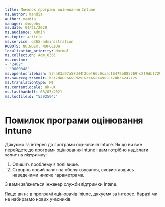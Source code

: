 ```yaml
---
title: Помилок програми оцінювання Intune
ms.author: mandia
author: mandia
manager: dougeby
ms.date: 04/21/2020
ms.audience: Admin
ms.topic: article
ms.service: o365-administration
ROBOTS: NOINDEX, NOFOLLOW
localization_priority: Normal
ms.collection: Adm_O365
ms.custom:
- "2402"
- "9000348"
ms.openlocfilehash: 574a83a97a58d44f2bef66c9caaa16479b085269fc2f9dbf729a23ca8d37bba6
ms.sourcegitcommit: b5f7da89a650d2915dc652449623c78be6247175
ms.translationtype: MT
ms.contentlocale: uk-UA
ms.lasthandoff: 08/05/2021
ms.locfileid: "53925942"
---
```

# <a name="intune-insider-bug-filing"></a>Помилок програми оцінювання Intune

Дякуємо за інтерес до програми оцінювачів Intune. Якщо ви вже перейдете до програми оцінювання Intune і вам потрібно надіслати запит на підтримку:

1. Опишіть проблему в полі вище.
2. Створіть новий запит на обслуговування, скориставшись наведеними нижче параметрами.

З вами зв'яжеться інженер служби підтримки Intune.

Якщо ви не в програмі оцінювачів Intune, дякуємо за інтерес. Наразі ми не набираємо нових учасників.
